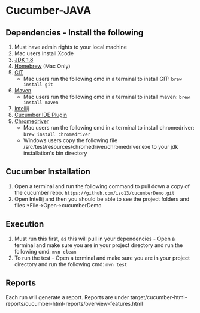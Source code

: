 # Cucumber-JAVA

## Dependencies - Install the following
1.  Must have admin rights to your local machine
2.  Mac users Install Xcode
3.  [JDK 1.8](http://www.oracle.com/technetwork/java/javase/downloads/jdk8-downloads-2133151.html)
4.  [Homebrew](http://brew.sh/)    (Mac Only)
5.  [GIT](https://git-scm.com/)
    * Mac users run the following cmd in a terminal to install GIT:  ```brew install git```
6.  [Maven](https://maven.apache.org/)
    * Mac users run the following cmd in a terminal to install maven:  ```brew install maven```
7.  [Intellij](https://www.jetbrains.com/idea/)
8.  [Cucumber IDE Plugin](https://marketplace.eclipse.org/content/cucumber-jvm-eclipse-plugin)
9.  [Chromedriver](https://sites.google.com/a/chromium.org/chromedriver/downloads)
    * Mac users run the following cmd in a terminal to install chromedriver: ```brew install chromedriver```
    * Windows users copy the following file /src/test/resources/chromedriver/chromedriver.exe to your jdk installation's bin directory


## Cucumber Installation
1.	Open a terminal and run the following command to pull down a copy of the cucumber repo.
``
https://github.com/iso13/cucumberDemo.git
``
2.  Open Intellij and then you should be able to see the project folders and files
    *File->Open->cucumberDemo

## Execution
1.  Must run this first, as this will pull in your dependencies - Open a terminal and make sure you are in your project directory and run the following cmd:
``
mvn clean
``
2. To run the test - Open a terminal and make sure you are in your project directory and run the following cmd:
``
mvn test
``

## Reports
Each run will generate a report. Reports are under target/cucumber-html-reports/cucumber-html-reports/overview-features.html
